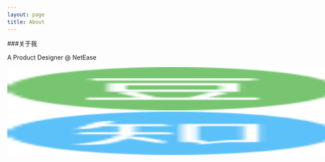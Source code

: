 ```yaml
---
layout: page
title: About
---
```



###关于我

A Product Designer @ NetEase

<div style="width:960px;overflow-x:scroll">
	<div style="width:2280px">
	<a href="http://www.douban.com/people/Hikang.z/" target="_blank"><img src="/public/img/SNS/douban_C@2x.png" border=0 width="760" height="100" /></a>
	<a href="http://weibo.com/1644752893/profile?topnav=1&wvr=6" target="_blank"><img src="/public/img/SNS/sina_weibo_C@2x.png" border=0 width="760" height="100"/></a>
	<a href="http://www.zhihu.com/people/Hikang" target="_blank"><img src="/public/img/SNS/zhihu_C@2x.png" border=0 width="760" height="100"/></a>
	</div>
</div>